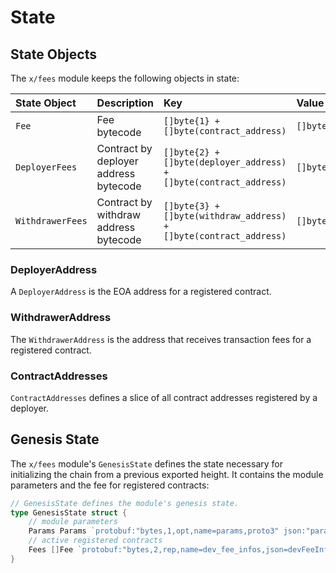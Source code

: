 <!--
order: 2
-->

# State

## State Objects

The `x/fees` module keeps the following objects in state:

| State Object   | Description                           | Key                                                               | Value         | Store |
| :------------- | :------------------------------------ | :---------------------------------------------------------------- | :------------ | :---- |
| `Fee`          | Fee bytecode                          | `[]byte{1} + []byte(contract_address)`                            | `[]byte{fee}` | KV    |
| `DeployerFees` | Contract by deployer address bytecode | `[]byte{2} + []byte(deployer_address) + []byte(contract_address)` | `[]byte{1}`   | KV    |
| `WithdrawerFees` | Contract by withdraw address bytecode | `[]byte{3} + []byte(withdraw_address) + []byte(contract_address)` | `[]byte{1}`   | KV    |

### DeployerAddress

A `DeployerAddress` is the EOA address for a registered contract.

### WithdrawerAddress

The `WithdrawerAddress` is the address that receives transaction fees for a registered contract.

### ContractAddresses

`ContractAddresses` defines a slice of all contract addresses registered by a deployer.

## Genesis State

The `x/fees` module's `GenesisState` defines the state necessary for initializing the chain from a previous exported height. It contains the module parameters and the fee for registered contracts:

```go
// GenesisState defines the module's genesis state.
type GenesisState struct {
	// module parameters
	Params Params `protobuf:"bytes,1,opt,name=params,proto3" json:"params"`
	// active registered contracts
	Fees []Fee `protobuf:"bytes,2,rep,name=dev_fee_infos,json=devFeeInfos,proto3" json:"dev_fee_infos"`
}
```
